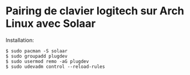 # Pairing de clavier logitech sur Arch Linux avec Solaar

Installation:

	$ sudo pacman -S solaar
	$ sudo groupadd plugdev
	$ sudo usermod remo -aG plugdev
	$ sudo udevadm control --reload-rules


